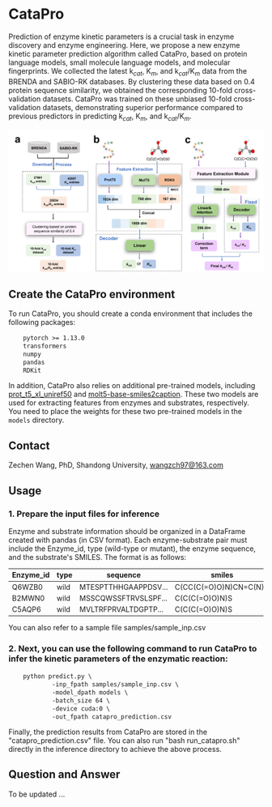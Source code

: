 # CataPro

Prediction of enzyme kinetic parameters is a crucial task in enzyme discovery and enzyme engineering. Here, we propose a new enzyme kinetic parameter prediction algorithm called CataPro, based on protein language models, small molecule language models, and molecular fingerprints. We collected the latest k$_{cat}$, K$_{m}$, and k$_{cat}$/K$_{m}$ data from the BRENDA and SABIO-RK databases. By clustering these data based on 0.4 protein sequence similarity, we obtained the corresponding 10-fold cross-validation datasets. CataPro was trained on these unbiased 10-fold cross-validation datasets, demonstrating superior performance compared to previous predictors in predicting k$_{cat}$, K$_{m}$, and k$_{cat}$/K$_{m}$.

<img src="models/catapro.png">

## Create the CataPro environment
To run CataPro, you should create a conda environment that includes the following packages:

        pytorch >= 1.13.0
        transformers
        numpy
        pandas
        RDKit

In addition, CataPro also relies on additional pre-trained models, including [prot_t5_xl_uniref50](https://huggingface.co/Rostlab/prot_t5_xl_uniref50) and [molt5-base-smiles2caption](https://huggingface.co/laituan245/molt5-base-smiles2caption). These two models are used for extracting features from enzymes and substrates, respectively. You need to place the weights for these two pre-trained models in the `models` directory.

## Contact
Zechen Wang, PhD, Shandong University, wangzch97@163.com</p>

## Usage
### 1. Prepare the input files for inference
Enzyme and substrate information should be organized in a DataFrame created with pandas (in CSV format). Each enzyme-substrate pair must include the Enzyme_id, type (wild-type or mutant), the enzyme sequence, and the substrate's SMILES. The format is as follows:

|   Enzyme_id   |   type    |   sequence    |   smiles  |
|---------------|-----------|---------------|-----------|
|   Q6WZB0  |   wild    |   MTESPTTHHGAAPPDSV...    |   C(CC(C(=O)O)N)CN=C(N)N  |
|   B2MWN0  |   wild    |   MSSCQWSSFTRVSLSPF...    |   C(C(C(=O)O)N)S  |
|   C5AQP6  |   wild    |   MVLTRFPRVALTDGPTP...    |   C(C(C(=O)O)N)S  |

You can also refer to a sample file samples/sample_inp.csv

### 2. Next, you can use the following command to run CataPro to infer the kinetic parameters of the enzymatic reaction:

        python predict.py \
                -inp_fpath samples/sample_inp.csv \
                -model_dpath models \
                -batch_size 64 \
                -device cuda:0 \
                -out_fpath catapro_prediction.csv

Finally, the prediction results from CataPro are stored in the "catapro_prediction.csv" file. You can also run "bash run_catapro.sh" directly in the inference directory to achieve the above process.

## Question and Answer
To be updated ...